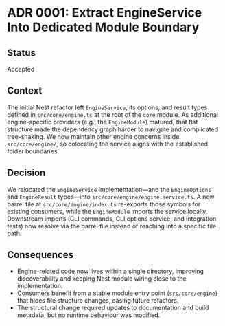 # ADR 0001: Extract EngineService Into Dedicated Module Boundary

## Status

Accepted

## Context

The initial Nest refactor left `EngineService`, its options, and result types defined in `src/core/engine.ts` at the root of the `core` module. As additional engine-specific providers (e.g., the `EngineModule`) matured, that flat structure made the dependency graph harder to navigate and complicated tree-shaking. We now maintain other engine concerns inside `src/core/engine/`, so colocating the service aligns with the established folder boundaries.

## Decision

We relocated the `EngineService` implementation—and the `EngineOptions` and `EngineResult` types—into `src/core/engine/engine.service.ts`. A new barrel file at `src/core/engine/index.ts` re-exports those symbols for existing consumers, while the `EngineModule` imports the service locally. Downstream imports (CLI commands, CLI options service, and integration tests) now resolve via the barrel file instead of reaching into a specific file path.

## Consequences

- Engine-related code now lives within a single directory, improving discoverability and keeping Nest module wiring close to the implementation.
- Consumers benefit from a stable module entry point (`src/core/engine`) that hides file structure changes, easing future refactors.
- The structural change required updates to documentation and build metadata, but no runtime behaviour was modified.
